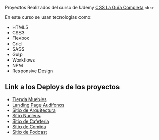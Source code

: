 

Proyectos Realizados del curso de Udemy [CSS La Guía Completa](https://www.udemy.com/course/css-grid-y-flexbox-la-guia-definitiva-crea-10-proyectos/) `<br>`

En este curso se usan tecnologias como:

* HTML5
* CSS3
* Flexbox
* Grid
* SASS
* Gulp
* Workflows
* NPM
* Responsive Design

## Link a los Deploys de los proyectos

* [Tienda Muebles](https://tienedamuebles.netlify.app)
* [Landing Page Audifonos](https://audiosite.netlify.app)
* [Sitio de Arquitectura](https://arquitecturapage.netlify.app)
* [Sitio Nucleus](https://nucleus27.netlify.app)
* [Sitio de Cafeteria](https://cafeteriacss.netlify.app)
* [Sitio de Comida](https://delyvey.netlify.app)
* [Sitio de Podcast](https://podcastdev.netlify.app)
